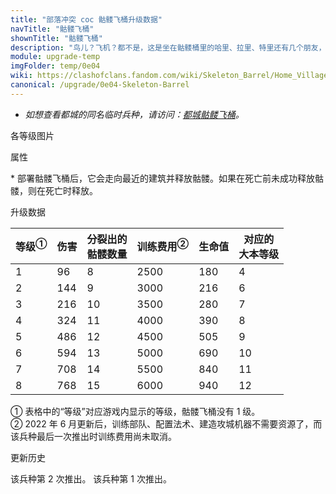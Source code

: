 ```yaml
---
title: "部落冲突 coc 骷髅飞桶升级数据"
navTitle: "骷髅飞桶"
shownTitle: "骷髅飞桶"
description: "鸟儿？飞机？都不是，这是坐在骷髅桶里的哈里、拉里、特里还有几个朋友，他们正飞向最近的建筑！"
module: upgrade-temp
imgFolder: temp/0e04
wiki: https://clashofclans.fandom.com/wiki/Skeleton_Barrel/Home_Village
canonical: /upgrade/0e04-Skeleton-Barrel
---
```


- *如想查看都城的同名临时兵种，请访问：[都城骷髅飞桶](/upgrade/2007-Skeleton-Barrel)。*

<UnitInfo :folder="$frontmatter.imgFolder" imgSrc="Skeleton_Barrel_info.png" :imgAlt="$frontmatter.navTitle" :description="$frontmatter.description" />

<SmallTitle>各等级图片</SmallTitle>

<Panel>
    <UnitImgGroup :folder="$frontmatter.imgFolder">
        <UnitImg imgTitle="所有等级" imgSrc="Skeleton_Barrel1.png" />
    </UnitImgGroup>
</Panel>

<SmallTitle>属性</SmallTitle>

<UnitProperties>
    <UnitProperty pKey="攻击偏好" pValue="无" />
    <UnitProperty pKey="攻击的目标" pValue="仅地面目标" />
    <UnitProperty pKey="伤害类型" pValue="范围伤害" />
    <UnitProperty pKey="伤害半径" pValue="1.2 格" />
    <UnitProperty pKey="占据人口" pValue="5" />
    <UnitProperty pKey="移动速度" pValue="1.3 格/秒" />
    <UnitProperty pKey="骷髅投放频率" pValue="1 秒/次" />
    <UnitProperty pKey="首次投放时机" pValue="到达目标后 2.25 秒" />
    <UnitProperty pKey="攻击距离" pValue="0.5 格" />
    <UnitProperty pKey="所需训练营等级" pValue="6" />
    <UnitProperty pKey="所需大本等级" pValue="4" />
    <UnitProperty pKey="特殊技能" pValue="见说明<sup>*</sup>" />
    <UnitProperty pKey="训练时间" pValue="30" trainingSystem="legacy" />
</UnitProperties>

\* 部署骷髅飞桶后，它会走向最近的建筑并释放骷髅。如果在死亡前未成功释放骷髅，则在死亡时释放。

<SmallTitle>升级数据</SmallTitle>

<script setup>
const tableExtraInfo = [
    {
        "column": 3,
        "type": "trainingCost",
        "icon": "Elixir"
    }
];
</script>

<UnitTable :tableExtraInfo="tableExtraInfo">

|等级<sup>①</sup>| 伤害 |分裂出的<br>骷髅数量|训练费用<sup>②</sup>| 生命值|对应的<br>大本等级|
|       ---      |  --- |       ----       |        ---        |  ---  |      ----      |
|        1       |   96 |         8        |        2500       |  180  |        4       |
|        2       |  144 |         9        |        3000       |  216  |        6       |
|        3       |  216 |        10        |        3500       |  280  |        7       |
|        4       |  324 |        11        |        4000       |  390  |        8       |
|        5       |  486 |        12        |        4500       |  505  |        9       |
|        6       |  594 |        13        |        5000       |  690  |       10       |
|        7       |  708 |        14        |        5500       |  840  |       11       |
|        8       |  768 |        15        |        6000       |  940  |       12       |
</UnitTable>

① 表格中的“等级”对应游戏内显示的等级，骷髅飞桶没有 1 级。<br>
② 2022 年 6 月更新后，训练部队、配置法术、建造攻城机器不需要资源了，而该兵种最后一次推出时训练费用尚未取消。<br>

<SmallTitle>更新历史</SmallTitle>

<Timeline>
    <TimelineItem date="2020/10">
        <TimelineRow>该兵种第 2 次推出。</TimelineRow>
    </TimelineItem>
    <TimelineItem date="2018/10">
        <TimelineRow>该兵种第 1 次推出。</TimelineRow>
    </TimelineItem>
    <TimelineItem :historyBottom="true" />
</Timeline>